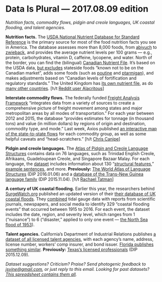 Data Is Plural — 2017.08.09 edition
===================================

*Nutrition facts, commodity flows, pidgin and creole languages, UK coastal flooding, and talent agencies.*


__Nutrition facts.__ The [USDA National Nutrient Database for Standard Reference](https://www.ars.usda.gov/northeast-area/beltsville-md/beltsville-human-nutrition-research-center/nutrient-data-laboratory/docs/usda-national-nutrient-database-for-standard-reference/) is the primary source for most of the food nutrition facts you see in America. The database assesses more than 8,000 foods, from [abiyuch](https://ndb.nal.usda.gov/ndb/foods/show/2428) to [zwieback](https://ndb.nal.usda.gov/ndb/foods/show/469), and provides the average nutrient levels per 100 grams — e.g., protein, carbohydrates, vitamin D, caffeine, lycopene, and water. North of the border, you can find the (bilingual) [Canadian Nutrient File](https://www.canada.ca/en/health-canada/services/food-nutrition/healthy-eating/nutrient-data/canadian-nutrient-file-2015-download-files.html). It’s based on the USDA data, [but excludes](https://www.canada.ca/en/health-canada/services/food-nutrition/healthy-eating/nutrient-data/canadian-nutrient-file-compilation-canadian-food-composition-data-users-guide-2010.html) stateside foods “known not to be on the Canadian market”, adds some foods (such as [poutine](https://food-nutrition.canada.ca/cnf-fce/serving-portion.do?id=6772) and [ptarmigan](https://food-nutrition.canada.ca/cnf-fce/serving-portion.do?id=5933)), and makes adjustments based on “Canadian levels of fortification and regulatory standards.” The United Kingdom has [its own nutrient file](https://www.gov.uk/government/publications/composition-of-foods-integrated-dataset-cofid), as do [many other countries](http://www.fao.org/infoods/infoods/tables-and-databases/en/). [h/t [Reddit user Alacritous](https://www.reddit.com/r/datasets/comments/6g56sl/canadian_nutrient_file_food_database_containing/)]


__Interstate commodity flows.__ The federally funded [Freight Analysis Framework](http://faf.ornl.gov/fafweb/) “integrates data from a variety of sources to create a comprehensive picture of freight movement among states and major metropolitan areas by all modes of transportation.” For each year between 2012 and 2015, the database “provides estimates for tonnage (in thousand tons) and value (in million dollars) by regions of origin and destination, commodity type, and mode.” Last week, Axios published [an interactive map of the state-to-state flows](https://www.axios.com/the-flow-of-goods-2463665414.html) for each commodity group, as well as some helpful caveats and “head-scratchers.” [h/t [Chris Canipe](https://twitter.com/ccanipe/status/892724588576206848)]


__Pidgin and creole languages.__ The [Atlas of Pidgin and Creole Language Structures](http://apics-online.info/) contains data on 76 languages, such as Trinidad English Creole, Afrikaans, Guadeloupean Creole, and Singapore Bazaar Malay. For each language, the [dataset](http://apics-online.info/download) includes information about 130 “[structural features](http://apics-online.info/parameters),” [example sentences](http://apics-online.info/sentences), and more. __Previously:__ [The World Atlas of Language Structures](https://www.data-is-plural.com/archive/2016-01-06-edition) (DIP 2016.01.06) and a [database of the Trans-New Guinea language family](https://www.data-is-plural.com/archive/2015-11-04-edition) (DIP 2015.11.04). [h/t [Rachael Tatman](https://www.kaggle.com/rtatman/atlas-of-pidgin-and-creole-language-structures)]


__A century of UK coastal flooding.__ Earlier this year, the researchers behind [SurgeWatch.org](https://www.surgewatch.org/) published an updated version of their [their database of UK coastal floods](https://www.bodc.ac.uk/data/published_data_library/catalogue/10.5285/481720c2-35bd-6c10-e053-6c86abc06bb3/). They [combined](https://www.nature.com/articles/sdata2017100) tidal gauge data with reports from scientific journals, newspapers, and social media to identify 329 “coastal flooding events” that occurred between 1915 to 2016. For each event, the dataset includes the date, region, and severity level, which ranges from 1 (“nuisance”) to 6 (“disaster,” applied to only one event — [the North Sea flood of 1953](https://en.wikipedia.org/wiki/North_Sea_flood_of_1953)).


__Talent agencies.__ California’s Department of Industrial Relations publishes [a dataset of all licensed talent agencies](https://www.dir.ca.gov/databases/dlselr/talag.html), with each agency’s name, address, license number, workers’ comp insurer, and bond issuer. [Florida publishes something similar](http://www.myfloridalicense.com/dbpr/sto/file_download/public-records-talent.html). __Previously:__ [Texas’s licensed professionals](https://www.data-is-plural.com/archive/2015-12-09-edition) (DIP 2015.12.09).


*Dataset suggestions? Criticism? Praise? Send photogenic feedback to <jsvine@gmail.com>, or just reply to this email. Looking for past datasets? [This spreadsheet contains them all](https://docs.google.com/spreadsheets/d/1wZhPLMCHKJvwOkP4juclhjFgqIY8fQFMemwKL2c64vk).*
